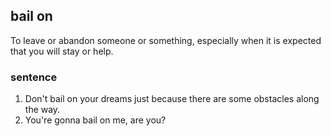 ## bail on
To leave or abandon someone or something, especially when it is expected that you will stay or help.

### sentence
1. Don't bail on your dreams just because there are some obstacles along the way.
2. You're gonna bail on me, are you?
